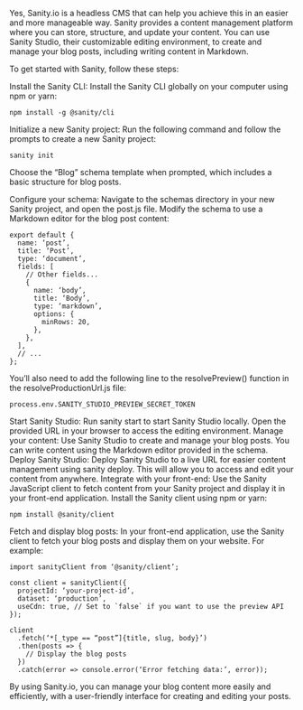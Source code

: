 Yes, Sanity.io is a headless CMS that can help you achieve this in an easier and more manageable way. Sanity provides a content management platform where you can store, structure, and update your content. You can use Sanity Studio, their customizable editing environment, to create and manage your blog posts, including writing content in Markdown.

To get started with Sanity, follow these steps:

Install the Sanity CLI: Install the Sanity CLI globally on your computer using npm or yarn:

```
npm install -g @sanity/cli
```

Initialize a new Sanity project: Run the following command and follow the prompts to create a new Sanity project:

```
sanity init
```

Choose the “Blog” schema template when prompted, which includes a basic structure for blog posts.

Configure your schema: Navigate to the schemas directory in your new Sanity project, and open the post.js file. Modify the schema to use a Markdown editor for the blog post content:

```
export default {
  name: ‘post’,
  title: ‘Post’,
  type: ‘document’,
  fields: [
    // Other fields...
    {
      name: ‘body’,
      title: ‘Body’,
      type: ‘markdown’,
      options: {
        minRows: 20,
      },
    },
  ],
  // ...
};
```
You’ll also need to add the following line to the resolvePreview() function in the resolveProductionUrl.js file:

```
process.env.SANITY_STUDIO_PREVIEW_SECRET_TOKEN
```

Start Sanity Studio: Run sanity start to start Sanity Studio locally. Open the provided URL in your browser to access the editing environment.
Manage your content: Use Sanity Studio to create and manage your blog posts. You can write content using the Markdown editor provided in the schema.
Deploy Sanity Studio: Deploy Sanity Studio to a live URL for easier content management using sanity deploy. This will allow you to access and edit your content from anywhere.
Integrate with your front-end: Use the Sanity JavaScript client to fetch content from your Sanity project and display it in your front-end application. Install the Sanity client using npm or yarn:
```
npm install @sanity/client
```

Fetch and display blog posts: In your front-end application, use the Sanity client to fetch your blog posts and display them on your website. For example:

```
import sanityClient from ‘@sanity/client’;

const client = sanityClient({
  projectId: ‘your-project-id’,
  dataset: ‘production’,
  useCdn: true, // Set to `false` if you want to use the preview API
});

client
  .fetch(‘*[_type == “post”]{title, slug, body}’)
  .then(posts => {
    // Display the blog posts
  })
  .catch(error => console.error(‘Error fetching data:’, error));
```
 
By using Sanity.io, you can manage your blog content more easily and efficiently, with a user-friendly interface for creating and editing your posts.